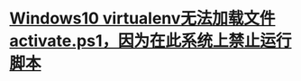 # [Windows10 virtualenv无法加载文件activate.ps1，因为在此系统上禁止运行脚本](https://blog.csdn.net/w1254335471/article/details/106028599)
